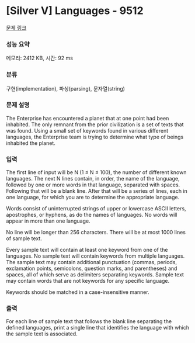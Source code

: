 # [Silver V] Languages - 9512 

[문제 링크](https://www.acmicpc.net/problem/9512) 

### 성능 요약

메모리: 2412 KB, 시간: 92 ms

### 분류

구현(implementation), 파싱(parsing), 문자열(string)

### 문제 설명

<p>The Enterprise has encountered a planet that at one point had been inhabited. The only remnant from the prior civilization is a set of texts that was found. Using a small set of keywords found in various different languages, the Enterprise team is trying to determine what type of beings inhabited the planet.</p>

### 입력 

 <p>The first line of input will be N (1 ≤ N ≤ 100), the number of different known languages. The next N lines contain, in order, the name of the language, followed by one or more words in that language, separated with spaces. Following that will be a blank line. After that will be a series of lines, each in one language, for which you are to determine the appropriate language.</p>

<p>Words consist of uninterrupted strings of upper or lowercase ASCII letters, apostrophes, or hyphens, as do the names of languages. No words will appear in more than one language.</p>

<p>No line will be longer than 256 characters. There will be at most 1000 lines of sample text.</p>

<p>Every sample text will contain at least one keyword from one of the languages. No sample text will contain keywords from multiple languages. The sample text may contain additional punctuation (commas, periods, exclamation points, semicolons, question marks, and parentheses) and spaces, all of which serve as delimiters separating keywords. Sample text may contain words that are not keywords for any specific language.</p>

<p>Keywords should be matched in a case-insensitive manner.</p>

### 출력 

 <p>For each line of sample text that follows the blank line separating the defined languages, print a single line that identifies the language with which the sample text is associated.</p>

